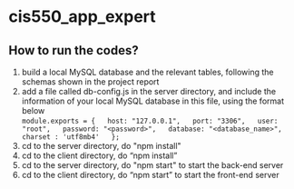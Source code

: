 # cis550_app_expert

## How to run the codes?

1. build a local MySQL database and the relevant tables, following the schemas shown in the project report  
2. add a file called db-config.js in the server directory, and include the information of your local MySQL database in this file, using the format below  
`module.exports = {  
host: "127.0.0.1",  
port: "3306",  
user: "root",  
password: "<password>",  
database: "<database_name>",  
charset : 'utf8mb4'  
};`  
3. cd to the server directory, do "npm install"
4. cd to the client directory, do “npm install”
5. cd to the server directory, do "npm start" to start the back-end server
6. cd to the client directory, do “npm start” to start the front-end server
